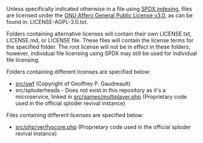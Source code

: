 Unless specifically indicated otherwise in a file using [SPDX indexing](https://spdx.dev/learn/handling-license-info/), files are licensed under the [GNU Affero General Public License v3.0](https://www.gnu.org/licenses/agpl-3.0.en.html), as can be found in: LICENSE-AGPL-3.0.txt.

Folders containing alternative licenses will contain their own LICENSE.txt, LICENSE.md, or LICENSE file. These files will contain the license terms for the specified folder. The root license will not be in effect in these folders; however, individual file licensing using SPDX may still be used for individual file licensing.

Folders containing different licenses are specified below:

- [src/swf](https://github.com/Sploder-Saptarshi/sploder-revival/tree/main/src/swf) (Copyright of Geoffrey P. Gaudreault)
- src/sploderheads - Does not exist in this repository as it's a microservice, linked in [src/games/multiplayer.php](https://github.com/Sploder-Saptarshi/sploder-revival/tree/main/src/games/multiplayer.php) (Proprietary code used in the official sploder revival instance)

Files containing different licenses are specified below:

- [src/php/verifyscore.php](https://github.com/Sploder-Saptarshi/sploder-revival/blob/main/src/php/verifyscore.php) (Proprietary code used in the official sploder revival instance)